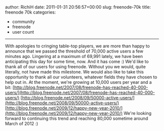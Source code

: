 author: RichiH
date: 2011-01-31 20:56:57+00:00
slug: freenode-70k
title: freenode 70k
categories:
- community
- freenode
- user count
---

With apologies to cringing table-top players, we are more than happy to announce that we passed the threshold of 70,000 active users a few minutes ago. Lingering at a maximum of 69,991 lately, we have been anticipating this day for some time, now. And it has come :)
We'd like to thank all of our users for using freenode. Without you we would, quite literally, not have made this milestone.
We would also like to take this opportunity to thank all our volunteers, whatever fields they have chosen to help out in.
At the moment, we're growing at 10,000 users per year and a bit:
﻿[http://blog.freenode.net/2007/08/freenode-has-reached-40-000-users/](http://blog.freenode.net/2007/08/freenode-has-reached-40-000-users/)
[http://blog.freenode.net/2008/09/50000-active-users/](http://blog.freenode.net/2008/09/50000-active-users/)
[http://blog.freenode.net/2009/12/happy-new-year-2010/](http://blog.freenode.net/2009/12/happy-new-year-2010/)
We're looking forward to continuing this trend and reaching 80,000 sometime around March of 2012 :)
